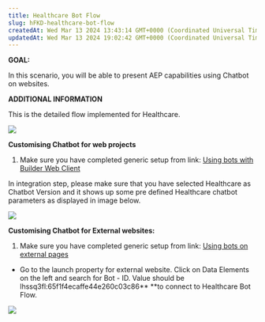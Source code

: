 ```yaml
---
title: Healthcare Bot Flow
slug: hFKD-healthcare-bot-flow
createdAt: Wed Mar 13 2024 13:43:14 GMT+0000 (Coordinated Universal Time)
updatedAt: Wed Mar 13 2024 19:02:42 GMT+0000 (Coordinated Universal Time)
---
```


**GOAL:**

In this scenario, you will be able to present AEP capabilities using Chatbot on websites.

**ADDITIONAL INFORMATION**

This is the detailed flow implemented for Healthcare.

![](https://docs.adobedemo.com/~gitbook/image?url=https:%2F%2F3295630118-files.gitbook.io%2F%7E%2Ffiles%2Fv0%2Fb%2Fgitbook-x-prod.appspot.com%2Fo%2Fspaces%252F-MMLrO7TweNFMn8PgeVh%252Fuploads%252FOjxE3v9HZE5zw2L8bqrb%252Fimage.png%3Falt=media%26token=c9a0e880-55de-4b31-8ece-afcfb5160cac\&width=768\&dpr=4\&quality=100\&sign=b46274d62814349a898c5fad3fd4df62c07b731741cc18c4f05e3009f19516f4)

**Customising Chatbot for web projects**

1. Make sure you have completed generic setup from link: [Using bots with Builder Web Client](https://dsndocs.adobe.com/docs/add-chatbot-on-the-website-project-created-in-dsn)

In integration step, please make sure that you have selected Healthcare as Chatbot Version and it shows up some pre defined Healthcare chatbot parameters as displayed in image below.





![](../../assets/Dmrerk7JExTG9tFBc8WvU_image.png)

**Customising Chatbot for External websites:**

1. Make sure you have completed generic setup from link: [Using bots on external pages](https://dsndocs.adobe.com/docs/add-chatbot-on-a-real-customer-website)

- Go to the launch property for external website. Click on Data Elements on the left and search for Bot - ID. Value should be lhssq3fl:65f1f4ecaffe44e260c03c86** **to connect to Healthcare Bot Flow.&#x20;

![](https://docs.adobedemo.com/~gitbook/image?url=https:%2F%2F3295630118-files.gitbook.io%2F%7E%2Ffiles%2Fv0%2Fb%2Fgitbook-x-prod.appspot.com%2Fo%2Fspaces%252F-MMLrO7TweNFMn8PgeVh%252Fuploads%252FBGuobvIuaGZ02XRjsr7T%252Fimage.png%3Falt=media%26token=ea3baaf4-6a5f-458a-9dc1-8873b7731af3\&width=768\&dpr=4\&quality=100\&sign=5bfb5b8fcd0366108afd8c80d0b63d77f4f5c1c87610bb21192468ea4f263619)

